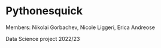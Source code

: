 # Pythonesquick

Members: Nikolai Gorbachev, Nicole Liggeri, Erica Andreose

Data Science project 2022/23

